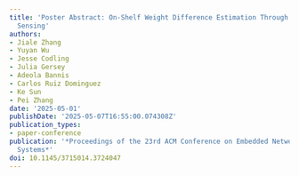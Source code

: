 ```yaml
---
title: 'Poster Abstract: On-Shelf Weight Difference Estimation Through Active Vibration
  Sensing'
authors:
- Jiale Zhang
- Yuyan Wu
- Jesse Codling
- Julia Gersey
- Adeola Bannis
- Carlos Ruiz Dominguez
- Ke Sun
- Pei Zhang
date: '2025-05-01'
publishDate: '2025-05-07T16:55:00.074308Z'
publication_types:
- paper-conference
publication: '*Proceedings of the 23rd ACM Conference on Embedded Networked Sensor
  Systems*'
doi: 10.1145/3715014.3724047
---
```

